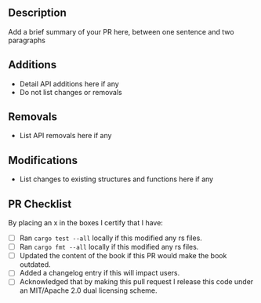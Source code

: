 ## Description

Add a brief summary of your PR here, between one sentence and two paragraphs

## Additions

- Detail API additions here if any
- Do not list changes or removals

## Removals

- List API removals here if any

## Modifications

- List changes to existing structures and functions here if any

## PR Checklist

By placing an x in the boxes I certify that I have:

- [ ] Ran `cargo test --all` locally if this modified any rs files.
- [ ] Ran `cargo fmt --all` locally if this modified any rs files.
- [ ] Updated the content of the book if this PR would make the book outdated.
- [ ] Added a changelog entry if this will impact users.
- [ ] Acknowledged that by making this pull request I release this code under an MIT/Apache 2.0 dual licensing scheme.
